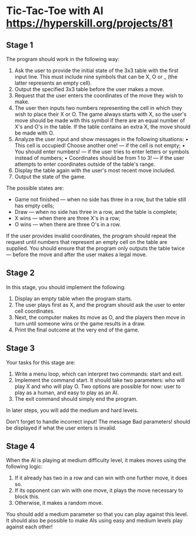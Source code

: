# Tic-Tac-Toe with AI https://hyperskill.org/projects/81
## Stage 1
The program should work in the following way:
1. Ask the user to provide the initial state of the 3x3 table with the first input line. This must include nine symbols that can be X, O or _ (the latter represents an empty cell).
2. Output the specified 3x3 table before the user makes a move.
3. Request that the user enters the coordinates of the move they wish to make.
4. The user then inputs two numbers representing the cell in which they wish to place their X or O. The game always starts with X, so the user's move should be made with this symbol if there are an equal number of X's and O's in the table. If the table contains an extra X, the move should be made with O.
5. Analyze the user input and show messages in the following situations: • This cell is occupied! Choose another one! — if the cell is not empty; • You should enter numbers! — if the user tries to enter letters or symbols instead of numbers; • Coordinates should be from 1 to 3! — if the user attempts to enter coordinates outside of the table's range.
6. Display the table again with the user's most recent move included.
7. Output the state of the game.

The possible states are:
* Game not finished — when no side has three in a row, but the table still has empty cells;
* Draw — when no side has three in a row, and the table is complete;
* X wins — when there are three X's in a row;
* O wins — when there are three O's in a row.

If the user provides invalid coordinates, the program should repeat the request until numbers that represent an empty cell on the table are supplied. You should ensure that the program only outputs the table twice — before the move and after the user makes a legal move.

## Stage 2
In this stage, you should implement the following:
1. Display an empty table when the program starts.
2. The user plays first as X, and the program should ask the user to enter cell coordinates.
3. Next, the computer makes its move as O, and the players then move in turn until someone wins or the game results in a draw.
4. Print the final outcome at the very end of the game.

## Stage 3
Your tasks for this stage are:
1. Write a menu loop, which can interpret two commands: start and exit.
2. Implement the command start. It should take two parameters: who will play X and who will play O. Two options are possible for now: user to play as a human, and easy to play as an AI.
3. The exit command should simply end the program.

In later steps, you will add the medium and hard levels.

Don't forget to handle incorrect input! The message Bad parameters! should be displayed if what the user enters is invalid.

## Stage 4
When the AI is playing at medium difficulty level, it makes moves using the following logic:
1. If it already has two in a row and can win with one further move, it does so.
2. If its opponent can win with one move, it plays the move necessary to block this.
3. Otherwise, it makes a random move.

You should add a medium parameter so that you can play against this level. It should also be possible to make AIs using easy and medium levels play against each other!